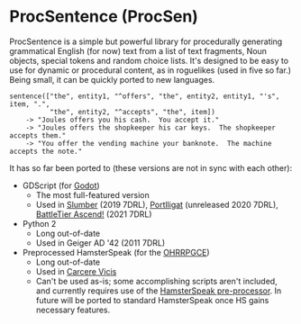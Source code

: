 ProcSentence (ProcSen)
======================

ProcSentence is a simple but powerful library for procedurally generating grammatical English (for now) text from a list of text fragments, Noun objects, special tokens and random choice lists. It's designed to be easy to use for dynamic or procedural content, as in roguelikes (used in five so far.) Being small, it can be quickly ported to new languages.

```
sentence(["the", entity1, "^offers", "the", entity2, entity1, "'s", item, ".",
          "the", entity2, "^accepts", "the", item])
	-> "Joules offers you his cash.  You accept it."
	-> "Joules offers the shopkeeper his car keys.  The shopkeeper accepts them."
	-> "You offer the vending machine your banknote.  The machine accepts the note."
```

It has so far been ported to (these versions are not in sync with each other):
* GDScript (for [Godot](https://godotengine.org))
  * The most full-featured version
  * Used in [Slumber](https://seilburg.itch.io/slumber) (2019 7DRL), [Portlligat](https://seilburg.itch.io/portlligat) (unreleased 2020 7DRL), [BattleTier Ascend!](https://voxelate.itch.io/battletier-ascend) (2021 7DRL)
* Python 2
  * Long out-of-date
  * Used in Geiger AD '42 (2011 7DRL)
* Preprocessed HamsterSpeak (for the [OHRRPGCE](https://rpg.hamsterrepublic.com/ohrrpgce/))
  * Long out-of-date
  * Used in [Carcere Vicis](https://www.slimesalad.com/forum/viewgame.php?p=105547)
  * Can't be used as-is; some accomplishing scripts aren't included, and currently requires use of the [HamsterSpeak pre-processor](https://github.com/rversteegen/ohrrpgce/blob/hspp/hspp.exw). In future will be ported to standard HamsterSpeak once HS gains necessary features.
